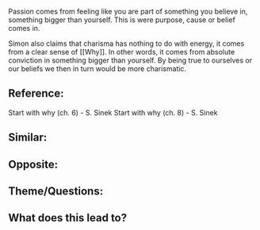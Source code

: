 Passion comes from feeling like you are part of something you believe in, something bigger than yourself. This is were purpose, cause or belief comes in.

Simon also claims that charisma has nothing to do with energy, it comes from a clear sense of [[Why]]. In other words, it comes from absolute conviction in something bigger than yourself. By being true to ourselves or our beliefs we then in turn would be more charismatic.

## Reference:
Start with why (ch. 6) - S. Sinek
Start with why (ch. 8) - S. Sinek

## Similar:

## Opposite: 

## Theme/Questions:

## What does this lead to?